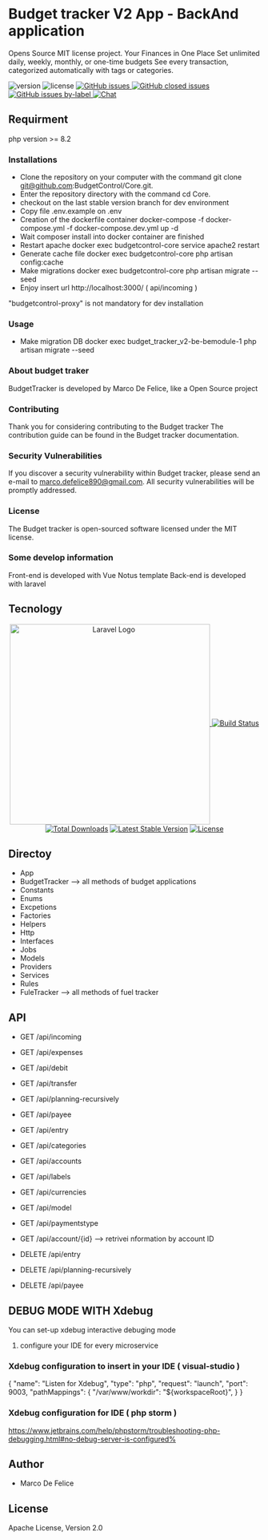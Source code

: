 # Budget tracker V2 App - BackAnd application
Opens Source MIT license project. Your Finances in One Place Set unlimited daily, weekly, monthly, or one-time budgets See every transaction, categorized automatically with tags or categories.

![version](https://img.shields.io/badge/version-1.1.1-blue.svg) ![license](https://img.shields.io/badge/license-MIT-blue.svg) <a 
href="https://github.com/budgetcontrol/services/issues?q=is%3Aopen+is%3Aissue" target="_blank">![GitHub issues](https://img.shields.io/github/issues/budgetcontrol/Services)
</a> <a href="https://github.com/budgetcontrol/services/issues?q=is%3Aissue+is%3Aclosed" target="_blank">![GitHub closed issues](https://img.shields.io/github/issues-closed/budgetcontrol/Services?color=green)
</a> <a href="https://github.com/budgetcontrol/services/issues?q=is%3Aissue+is%3Aopen+label%3Abug" target="_blank">![GitHub issues by-label](https://img.shields.io/github/issues/budgetcontrol/Services/bug?color=red)
</a><a href="https://discord.gg/TtMTeUbSpW" target="_blank">![Chat](https://img.shields.io/badge/chat-on%20discord-7289da.svg)</a>

## Requirment
php version >= 8.2

### Installations
* Clone the repository on your computer with the command git clone git@github.com:BudgetControl/Core.git.
* Enter the repository directory with the command cd Core.
* checkout on the last stable version branch for dev environment
* Copy file .env.example on .env 
* Creation of the dockerfile container
   docker-compose -f docker-compose.yml -f docker-compose.dev.yml up -d
* Wait composer install into docker container are finished
* Restart apache
   docker exec budgetcontrol-core service apache2 restart
* Generate cache file
   docker exec budgetcontrol-core php artisan config:cache
* Make migrations
   docker exec budgetcontrol-core php artisan migrate --seed
* Enjoy
   insert url http://localhost:3000/ ( api/incoming )

"budgetcontrol-proxy" is not mandatory for dev installation
   
### Usage
* Make migration DB docker exec budget_tracker_v2-be-bemodule-1 php artisan migrate --seed

### About budget traker
BudgetTracker is developed by Marco De Felice, like a Open Source project

### Contributing
Thank you for considering contributing to the Budget tracker The contribution guide can be found in the Budget tracker documentation.

### Security Vulnerabilities
If you discover a security vulnerability within Budget tracker, please send an e-mail to marco.defelice890@gmail.com. All security vulnerabilities will be promptly addressed.

### License
The Budget tracker is open-sourced software licensed under the MIT license.

### Some develop information
Front-end is developed with Vue Notus template Back-end is developed with laravel

## Tecnology
<p align="center"><a href="https://laravel.com" target="_blank"><img src="https://raw.githubusercontent.com/laravel/art/master/logo-lockup/5%20SVG/2%20CMYK/1%20Full%20Color/laravel-logolockup-cmyk-red.svg" width="400" alt="Laravel Logo"$
<p align="center">
<a href="https://travis-ci.org/laravel/framework"><img src="https://travis-ci.org/laravel/framework.svg" alt="Build Status"></a>
<a href="https://packagist.org/packages/laravel/framework"><img src="https://img.shields.io/packagist/dt/laravel/framework" alt="Total Downloads"></a>
<a href="https://packagist.org/packages/laravel/framework"><img src="https://img.shields.io/packagist/v/laravel/framework" alt="Latest Stable Version"></a>
<a href="https://packagist.org/packages/laravel/framework"><img src="https://img.shields.io/packagist/l/laravel/framework" alt="License"></a>
</p>
    
## Directoy
- App
 - BudgetTracker --> all methods of budget applications
  - Constants
  - Enums
  - Excpetions
  - Factories
  - Helpers
  - Http
  - Interfaces
  - Jobs
  - Models
  - Providers
  - Services
  - Rules
 - FuleTracker --> all methods of fuel tracker


## API
* GET /api/incoming 
* GET /api/expenses 
* GET /api/debit 
* GET /api/transfer 
* GET /api/planning-recursively
* GET /api/payee 
* GET /api/entry
* GET /api/categories 
* GET /api/accounts
* GET /api/labels 
* GET /api/currencies
* GET /api/model 
* GET /api/paymentstype
* GET /api/account/{id} --> retrivei nformation by account ID

* DELETE /api/entry 
* DELETE /api/planning-recursively
* DELETE /api/payee 


## DEBUG MODE WITH Xdebug
You can set-up xdebug interactive debuging mode

1. configure your IDE for every microservice

### Xdebug configuration to insert in your IDE ( visual-studio )
{
    "name": "Listen for Xdebug",
    "type": "php",
    "request": "launch",
    "port": 9003,
    "pathMappings": {
        "/var/www/workdir": "${workspaceRoot}",
    }
}

### Xdebug configuration for IDE ( php storm )
https://www.jetbrains.com/help/phpstorm/troubleshooting-php-debugging.html#no-debug-server-is-configured% 

## Author
* Marco De Felice

## License
Apache License, Version 2.0

